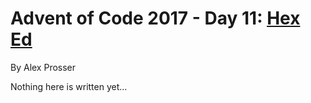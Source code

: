 # Advent of Code 2017 - Day 11: [Hex Ed](https://adventofcode.com/2017/day/11)
By Alex Prosser

Nothing here is written yet...